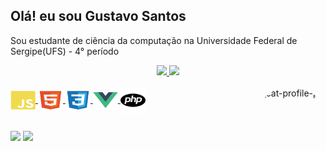 ## Olá! eu sou Gustavo Santos 

Sou estudante de ciência da computação na Universidade Federal de Sergipe(UFS) - 4° período



<div  align="center">
  <a href="https://github.com/Gusta-Santos">
  <img height="150em" src="https://github-readme-stats.vercel.app/api?username=Gusta-Santos&show_icons=true&theme=synthwave&include_all_commits=true&count_private=true"/>
  <img height="150em" src="https://github-readme-stats.vercel.app/api/top-langs/?username=Gusta-Santos&layout=compact&langs_count=7&theme=synthwave"/>
</div>
<div style="display: inline_block"><br>
  <img align="center" alt="Gustavo-Js" height="30" width="40" src="https://raw.githubusercontent.com/devicons/devicon/master/icons/javascript/javascript-plain.svg">
  <img align="center" alt="Gustavo-HTML" height="30" width="40" src="https://raw.githubusercontent.com/devicons/devicon/master/icons/html5/html5-original.svg">
  <img align="center" alt="Gustavo-CSS" height="30" width="40" src="https://raw.githubusercontent.com/devicons/devicon/master/icons/css3/css3-original.svg">
  <img align="center" alt="Gustavo-Vue" height="30" width="40" src="https://github.com/devicons/devicon/blob/master/icons/vuejs/vuejs-original.svg">
  <img width="40" align="center" alt="Gustavo-php" src="https://github.com/devicons/devicon/blob/master/icons/php/php-plain.svg">
  <img align="right" alt="cat-profile-pic" height="150" style="border-radius:50px;" src="https://media.discordapp.net/attachments/954212689368989786/1001847332519809034/unknown.png">
</div>
  
## 
  
<div>
  <a href = "mailto:gustavo.santos237@gmail.com"><img src="https://img.shields.io/badge/-Gmail-%23333?style=for-the-badge&logo=gmail&logoColor=white" target="_blank"></a>
  <a href="https://www.linkedin.com/in/gustavo-santos-4a397423b" target="_blank"><img src="https://img.shields.io/badge/-LinkedIn-%230077B5?style=for-the-badge&logo=linkedin&logoColor=white" target="_blank"></a> 

</div>
